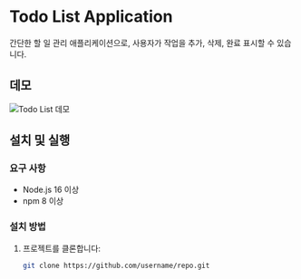 # Todo List Application

간단한 할 일 관리 애플리케이션으로, 사용자가 작업을 추가, 삭제, 완료 표시할 수 있습니다.

## 데모
![Todo List 데모](images/demo.gif)

## 설치 및 실행

### 요구 사항
- Node.js 16 이상
- npm 8 이상

### 설치 방법
1. 프로젝트를 클론합니다:
   ```bash
   git clone https://github.com/username/repo.git
